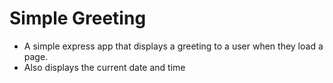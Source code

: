 # Simple Greeting

- A simple express app that displays a greeting to a user when they load a page.
- Also displays the current date and time